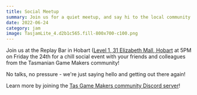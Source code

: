 ```yaml
---
title: Social Meetup
summary: Join us for a quiet meetup, and say hi to the local community!
date: 2022-06-24
category: jam
image: TasjamLite_4.d2b1c565.fill-800x700-c100.png
---
```


Join us at the Replay Bar in Hobart ([Level 1, 31 Elizabeth Mall, Hobart](https://goo.gl/maps/Qbh4QY78GM4vTMiN6) at 5PM on Friday the 24th for a chill social event with your friends and colleagues from the Tasmanian Game Makers community! 

No talks, no pressure - we're just saying hello and getting out there again!

Learn more by joining the [Tas Game Makers community Discord server](https://discord.gg/ekzRBdtP?event=988256203777929256)! 
